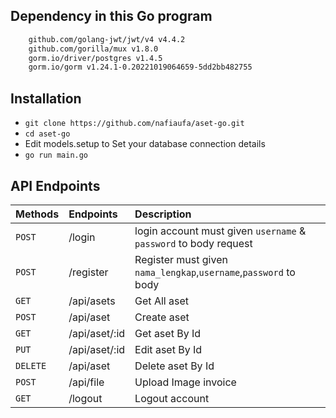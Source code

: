## Dependency in this Go program

```sh
	github.com/golang-jwt/jwt/v4 v4.4.2
	github.com/gorilla/mux v1.8.0
	gorm.io/driver/postgres v1.4.5
	gorm.io/gorm v1.24.1-0.20221019064659-5dd2bb482755
```

## Installation

- `git clone https://github.com/nafiaufa/aset-go.git`
- `cd aset-go`
- Edit models.setup to Set your database connection details
- `go run main.go`

## API Endpoints

| Methods  | Endpoints             | Description                                                           |
| :------- | :-------------------  | :-------------------------------------------------------------------- |
| `POST`   | /login                | login account must given `username` & `password` to body request      |
| `POST`   | /register             | Register must given `nama_lengkap`,`username`,`password` to body      |                                                   |
| `GET`    | /api/asets            | Get All aset                                                          |
| `POST`   | /api/aset             | Create aset                                                           |
| `GET`    | /api/aset/:id         | Get aset By Id                                                        |
| `PUT`    | /api/aset/:id         | Edit aset By Id                                                       |
| `DELETE` | /api/aset             | Delete aset By Id                                                     |
| `POST`   | /api/file             | Upload Image invoice                                                  |
| `GET`    | /logout               | Logout account                                                        |
